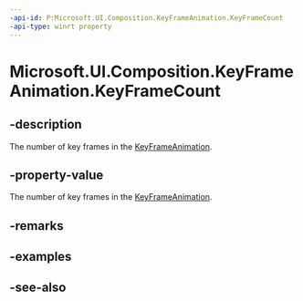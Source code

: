 ```yaml
---
-api-id: P:Microsoft.UI.Composition.KeyFrameAnimation.KeyFrameCount
-api-type: winrt property
---
```


<!-- Property syntax
public int KeyFrameCount { get; }
-->

# Microsoft.UI.Composition.KeyFrameAnimation.KeyFrameCount

## -description
The number of key frames in the [KeyFrameAnimation](keyframeanimation.md).

## -property-value
The number of key frames in the [KeyFrameAnimation](keyframeanimation.md).

## -remarks

## -examples

## -see-also
